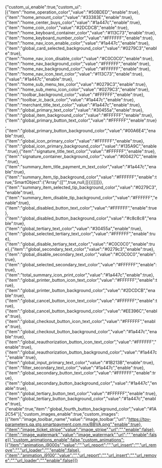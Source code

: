 {"custom_ui_enable":true,"custom_ui":[{"item":"home_operation_color","value":"#50BDED","enable":true},{"item":"home_amount_color","value":"#33383E","enable":true},{"item":"home_center_buys_color","value":"#1a447c","enable":true},{"item":"home_coin_color","value":"#2DCDCB","enable":true},{"item":"home_keyboard_container_color","value":"#113C73","enable":true},{"item":"home_keyboard_number_color","value":"#FFFFFF","enable":true},{"item":"home_nav_icon_enable_color","value":"#1a447c","enable":true},{"item":"global_card_selected_background_color","value":"#0279C3","enable":true},{"item":"home_nav_icon_disable_color","value":"#C0C0C0","enable":true},{"item":"home_nav_background_color","value":"#FFFFFF","enable":true},{"item":"home_nav_background_color","value":"#FFFFFF","enable":true},{"item":"home_nav_icon_text_color","value":"#113C73","enable":true},{"value":"#1a447c","enable":true},{"item":"home_sub_menu_tex_color","value":"#0279C3","enable":true},{"item":"home_sub_menu_icon_color","value":"#0279C3","enable":true},{"item":"toolbar_background_color","value":"#FFFFFF","enable":true},{"item":"toolbar_ic_back_color","value":"#1a447c","enable":true},{"item":"merchant_title_text_color","value":"#1a447c","enable":true},{"item":"global_primary_text_color","value":"#30455a","enable":true},{"item":"global_item_background_color","value":"#FFFFFF","enable":true},{"item":"global_primary_button_text_color","value":"#FFFFFF","enable":true},{"item":"global_primary_button_background_color","value":"#00A6E4","enable":true},{"item":"global_icon_primary_color","value":"#FFFFFF","enable":true},{"item":"global_icon_primary_background_color","value":"#135A9C","enable":true},{"item":"signature_title_text_color","value":"#FFFFFF","enable":true},{"item":"signature_container_background_color","value":"#00427C","enable":true},{"item":"summary_item_title_payment_m_text_color","value":"#1a447c","enable":true},{"item":"summary_item_tip_background_color","value":"#FFFFFF","enable":true,"SmartObject":{"Array":[["",true,null,[[{}]]]]}},{"item":"summary_item_selected_tip_background_color","value":"#0279C3","enable":true},{"item":"summary_item_disable_tip_background_color","value":"#FFFFFF","enable":true},{"item":"global_disabled_button_text_color","value":"#FFFFFF","enable":true},{"item":"global_disabled_button_background_color","value":"#c8c8c8","enable":true},{"item":"global_tertiary_text_color","value":"#30455a","enable":true},{"item":"global_selected_tertiary_text_color","value":"#FFFFFF","enable":true},{"item":"global_disable_tertiary_text_color","value":"#C0C0C0","enable":true},{"item":"global_secondary_text_color","value":"#0279c3","enable":true},{"item":"global_disable_secondary_text_color","value":"#C0C0C0","enable":true},{"item":"global_selected_secondary_text_color","value":"#FFFFFF","enable":true},{"item":"total_summary_icon_print_color","value":"#1a447c","enable":true},{"item":"global_printer_button_icon_text_color","value":"#FFFFFF","enable":true},{"item":"global_printer_button_background_color","value":"#2DCDCB","enable":true},{"item":"global_cancel_button_icon_text_color","value":"#FFFFFF","enable":true},{"item":"global_cancel_button_background_color","value":"#EE396C","enable":true},{"item":"global_checkout_button_icon_text_color","value":"#FFFFFF","enable":true},{"item":"global_checkout_button_background_color","value":"#1a447c","enable":true},{"item":"global_reauthorization_button_icon_text_color","value":"#FFFFFF","enable":true},{"item":"global_reauthorization_button_background_color","value":"#1a447c","enable":true},{"item":"global_input_primary_text_color","value":"#1B213B","enable":true},{"item":"filter_secondary_text_color","value":"#1a447c","enable":true},{"item":"global_secondary_button_text_color","value":"#FFFFFF","enable":true},{"item":"global_secondary_button_background_color","value":"#1a447c","enable":true},{"item":"global_tertiary_button_text_color","value":"#FFFFFF","enable":true},{"item":"global_tertiary_button_background_color","value":"#1a447c","enable":true},{"enable":true,"item":"global_fourth_button_background_color","value":"#1A2C54"}],"custom_images_enable":true,"custom_images":[{"item":"image_toolbar_name","value":"image_toolbar","url":"https://tpv-parameters.qa.stg.smartpayment.com.mx/BBVA.png","enable":true},{"item":"image_ticket_stripe","value":"image_stripe","url":"","enable":false},{"item":"image_watermark","value":"image_watermark","url":"","enable":false}],"custom_animations_enable":false,"custom_animations":[{"item":"animation_i9000s","value":"","url_report":"","url_insert":"","url_remove":"","url_loader":"","enable":false},{"item":"animation_i9100","value":"","url_report":"","url_insert":"","url_remove":"","url_loader":"","enable":false}]}
